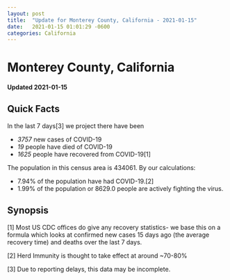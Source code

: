 ```yaml
---
layout: post
title:  "Update for Monterey County, California - 2021-01-15"
date:   2021-01-15 01:01:29 -0600
categories: California
---
```


# Monterey County, California
#### Updated 2021-01-15

## Quick Facts

In the last 7 days[3] we project there have been
- *3757* new cases of COVID-19
- *19* people have died of COVID-19
- *1625* people have recovered from COVID-19[1]

The population in this census area is 434061. By our calculations:
- 7.94% of the population have had COVID-19.[2]
- 1.99% of the population or 8629.0 people are actively fighting the virus.

## Synopsis




[1] Most US CDC offices do give any recovery statistics- we base this on a formula which looks at confirmed new cases
15 days ago (the average recovery time) and deaths over the last 7 days.

[2] Herd Immunity is thought to take effect at around ~70-80%

[3] Due to reporting delays, this data may be incomplete.
 
    